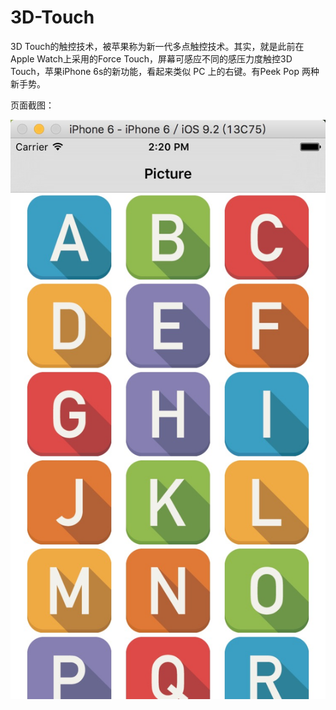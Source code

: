 # 3D-Touch
3D Touch的触控技术，被苹果称为新一代多点触控技术。其实，就是此前在Apple Watch上采用的Force Touch，屏幕可感应不同的感压力度触控3D Touch，苹果iPhone 6s的新功能，看起来类似 PC 上的右键。有Peek Pop 两种新手势。

页面截图：

![ABC](https://raw.githubusercontent.com/ReverseScale/3D-Touch/master/8D712142-D657-4E2D-A475-393F9CD3BB5B.png) 
